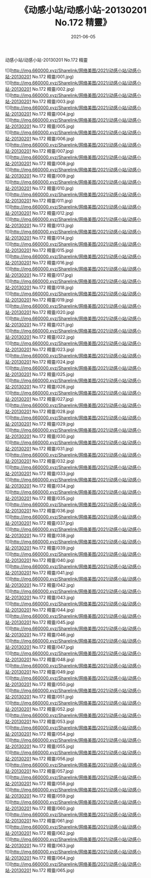 ﻿---
layout: post
title:  《动感小站/动感小站-20130201 No.172 精靈》
date:   2021-06-05
img: http://img.660000.xyz/Sharelink/网络美图/2021/动感小站/动感小站-20130201 No.172 精靈/000.jpg
categories: [美女, 清纯, 唯美]
---

动感小站/动感小站-20130201 No.172 精靈

 ![](http://img.660000.xyz/Sharelink/网络美图/2021/动感小站/动感小站-20130201 No.172 精靈/001.jpg) <br>![](http://img.660000.xyz/Sharelink/网络美图/2021/动感小站/动感小站-20130201 No.172 精靈/002.jpg) <br>![](http://img.660000.xyz/Sharelink/网络美图/2021/动感小站/动感小站-20130201 No.172 精靈/003.jpg) <br>![](http://img.660000.xyz/Sharelink/网络美图/2021/动感小站/动感小站-20130201 No.172 精靈/004.jpg) <br>![](http://img.660000.xyz/Sharelink/网络美图/2021/动感小站/动感小站-20130201 No.172 精靈/005.jpg) <br>![](http://img.660000.xyz/Sharelink/网络美图/2021/动感小站/动感小站-20130201 No.172 精靈/006.jpg) <br>![](http://img.660000.xyz/Sharelink/网络美图/2021/动感小站/动感小站-20130201 No.172 精靈/007.jpg) <br>![](http://img.660000.xyz/Sharelink/网络美图/2021/动感小站/动感小站-20130201 No.172 精靈/008.jpg) <br>![](http://img.660000.xyz/Sharelink/网络美图/2021/动感小站/动感小站-20130201 No.172 精靈/009.jpg) <br>![](http://img.660000.xyz/Sharelink/网络美图/2021/动感小站/动感小站-20130201 No.172 精靈/010.jpg) <br>![](http://img.660000.xyz/Sharelink/网络美图/2021/动感小站/动感小站-20130201 No.172 精靈/011.jpg) <br>![](http://img.660000.xyz/Sharelink/网络美图/2021/动感小站/动感小站-20130201 No.172 精靈/012.jpg) <br>![](http://img.660000.xyz/Sharelink/网络美图/2021/动感小站/动感小站-20130201 No.172 精靈/013.jpg) <br>![](http://img.660000.xyz/Sharelink/网络美图/2021/动感小站/动感小站-20130201 No.172 精靈/014.jpg) <br>![](http://img.660000.xyz/Sharelink/网络美图/2021/动感小站/动感小站-20130201 No.172 精靈/015.jpg) <br>![](http://img.660000.xyz/Sharelink/网络美图/2021/动感小站/动感小站-20130201 No.172 精靈/016.jpg) <br>![](http://img.660000.xyz/Sharelink/网络美图/2021/动感小站/动感小站-20130201 No.172 精靈/017.jpg) <br>![](http://img.660000.xyz/Sharelink/网络美图/2021/动感小站/动感小站-20130201 No.172 精靈/018.jpg) <br>![](http://img.660000.xyz/Sharelink/网络美图/2021/动感小站/动感小站-20130201 No.172 精靈/019.jpg) <br>![](http://img.660000.xyz/Sharelink/网络美图/2021/动感小站/动感小站-20130201 No.172 精靈/020.jpg) <br>![](http://img.660000.xyz/Sharelink/网络美图/2021/动感小站/动感小站-20130201 No.172 精靈/021.jpg) <br>![](http://img.660000.xyz/Sharelink/网络美图/2021/动感小站/动感小站-20130201 No.172 精靈/022.jpg) <br>![](http://img.660000.xyz/Sharelink/网络美图/2021/动感小站/动感小站-20130201 No.172 精靈/023.jpg) <br>![](http://img.660000.xyz/Sharelink/网络美图/2021/动感小站/动感小站-20130201 No.172 精靈/024.jpg) <br>![](http://img.660000.xyz/Sharelink/网络美图/2021/动感小站/动感小站-20130201 No.172 精靈/025.jpg) <br>![](http://img.660000.xyz/Sharelink/网络美图/2021/动感小站/动感小站-20130201 No.172 精靈/026.jpg) <br>![](http://img.660000.xyz/Sharelink/网络美图/2021/动感小站/动感小站-20130201 No.172 精靈/027.jpg) <br>![](http://img.660000.xyz/Sharelink/网络美图/2021/动感小站/动感小站-20130201 No.172 精靈/028.jpg) <br>![](http://img.660000.xyz/Sharelink/网络美图/2021/动感小站/动感小站-20130201 No.172 精靈/029.jpg) <br>![](http://img.660000.xyz/Sharelink/网络美图/2021/动感小站/动感小站-20130201 No.172 精靈/030.jpg) <br>![](http://img.660000.xyz/Sharelink/网络美图/2021/动感小站/动感小站-20130201 No.172 精靈/031.jpg) <br>![](http://img.660000.xyz/Sharelink/网络美图/2021/动感小站/动感小站-20130201 No.172 精靈/032.jpg) <br>![](http://img.660000.xyz/Sharelink/网络美图/2021/动感小站/动感小站-20130201 No.172 精靈/033.jpg) <br>![](http://img.660000.xyz/Sharelink/网络美图/2021/动感小站/动感小站-20130201 No.172 精靈/034.jpg) <br>![](http://img.660000.xyz/Sharelink/网络美图/2021/动感小站/动感小站-20130201 No.172 精靈/035.jpg) <br>![](http://img.660000.xyz/Sharelink/网络美图/2021/动感小站/动感小站-20130201 No.172 精靈/036.jpg) <br>![](http://img.660000.xyz/Sharelink/网络美图/2021/动感小站/动感小站-20130201 No.172 精靈/037.jpg) <br>![](http://img.660000.xyz/Sharelink/网络美图/2021/动感小站/动感小站-20130201 No.172 精靈/038.jpg) <br>![](http://img.660000.xyz/Sharelink/网络美图/2021/动感小站/动感小站-20130201 No.172 精靈/039.jpg) <br>![](http://img.660000.xyz/Sharelink/网络美图/2021/动感小站/动感小站-20130201 No.172 精靈/040.jpg) <br>![](http://img.660000.xyz/Sharelink/网络美图/2021/动感小站/动感小站-20130201 No.172 精靈/041.jpg) <br>![](http://img.660000.xyz/Sharelink/网络美图/2021/动感小站/动感小站-20130201 No.172 精靈/042.jpg) <br>![](http://img.660000.xyz/Sharelink/网络美图/2021/动感小站/动感小站-20130201 No.172 精靈/043.jpg) <br>![](http://img.660000.xyz/Sharelink/网络美图/2021/动感小站/动感小站-20130201 No.172 精靈/044.jpg) <br>![](http://img.660000.xyz/Sharelink/网络美图/2021/动感小站/动感小站-20130201 No.172 精靈/045.jpg) <br>![](http://img.660000.xyz/Sharelink/网络美图/2021/动感小站/动感小站-20130201 No.172 精靈/046.jpg) <br>![](http://img.660000.xyz/Sharelink/网络美图/2021/动感小站/动感小站-20130201 No.172 精靈/047.jpg) <br>![](http://img.660000.xyz/Sharelink/网络美图/2021/动感小站/动感小站-20130201 No.172 精靈/048.jpg) <br>![](http://img.660000.xyz/Sharelink/网络美图/2021/动感小站/动感小站-20130201 No.172 精靈/049.jpg) <br>![](http://img.660000.xyz/Sharelink/网络美图/2021/动感小站/动感小站-20130201 No.172 精靈/050.jpg) <br>![](http://img.660000.xyz/Sharelink/网络美图/2021/动感小站/动感小站-20130201 No.172 精靈/051.jpg) <br>![](http://img.660000.xyz/Sharelink/网络美图/2021/动感小站/动感小站-20130201 No.172 精靈/052.jpg) <br>![](http://img.660000.xyz/Sharelink/网络美图/2021/动感小站/动感小站-20130201 No.172 精靈/053.jpg) <br>![](http://img.660000.xyz/Sharelink/网络美图/2021/动感小站/动感小站-20130201 No.172 精靈/054.jpg) <br>![](http://img.660000.xyz/Sharelink/网络美图/2021/动感小站/动感小站-20130201 No.172 精靈/055.jpg) <br>![](http://img.660000.xyz/Sharelink/网络美图/2021/动感小站/动感小站-20130201 No.172 精靈/056.jpg) <br>![](http://img.660000.xyz/Sharelink/网络美图/2021/动感小站/动感小站-20130201 No.172 精靈/057.jpg) <br>![](http://img.660000.xyz/Sharelink/网络美图/2021/动感小站/动感小站-20130201 No.172 精靈/058.jpg) <br>![](http://img.660000.xyz/Sharelink/网络美图/2021/动感小站/动感小站-20130201 No.172 精靈/059.jpg) <br>![](http://img.660000.xyz/Sharelink/网络美图/2021/动感小站/动感小站-20130201 No.172 精靈/060.jpg) <br>![](http://img.660000.xyz/Sharelink/网络美图/2021/动感小站/动感小站-20130201 No.172 精靈/061.jpg) <br>![](http://img.660000.xyz/Sharelink/网络美图/2021/动感小站/动感小站-20130201 No.172 精靈/062.jpg) <br>![](http://img.660000.xyz/Sharelink/网络美图/2021/动感小站/动感小站-20130201 No.172 精靈/063.jpg) <br>![](http://img.660000.xyz/Sharelink/网络美图/2021/动感小站/动感小站-20130201 No.172 精靈/064.jpg) <br>![](http://img.660000.xyz/Sharelink/网络美图/2021/动感小站/动感小站-20130201 No.172 精靈/065.jpg) <br>